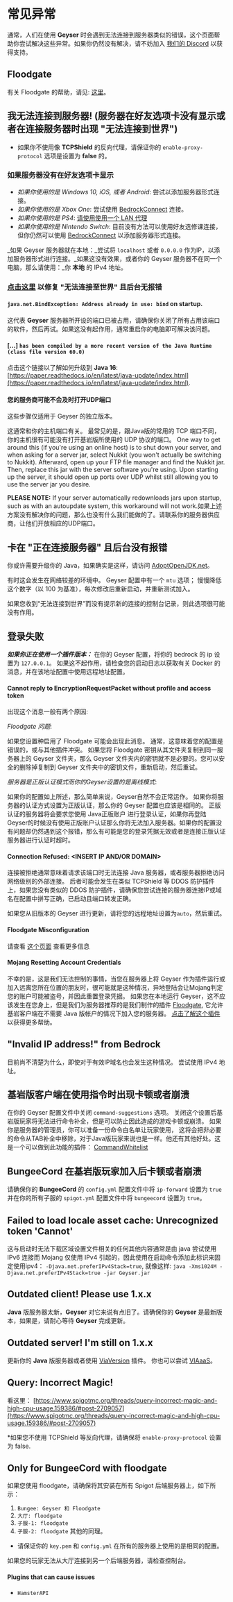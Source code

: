 # 常见异常

通常，人们在使用 **Geyser** 时会遇到无法连接到服务器类似的错误，这个页面帮助你尝试解决这些异常。如果你仍然没有解决，请不妨加入 [我们的 Discord](https://discord.geysermc.org) 以获得支持。

## Floodgate

有关 Floodgate 的帮助，请见: [这里](../../floodgate-wiki/wen-ti.md)。

## 我无法连接到服务器! (服务器在好友选项卡没有显示或者在连接服务器时出现 "无法连接到世界")

* 如果你不使用像 **TCPShield** 的反向代理，请保证你的 `enable-proxy-protocol` 选项是设置为 **false** 的。

### 如果服务器没有在好友选项卡显示

* _如果你使用的是 Windows 10, iOS, 或者 Android_: 尝试以添加服务器形式连接。
* _如果你使用的是 Xbox One_: 尝试使用 [BedrockConnect](https://github.com/GeyserMC/Geyser/wiki/Using-Geyser-with-Consoles) 连接。
* _如果你使用的是 PS4_: [请使用使用一个 LAN 代理](https://github.com/GeyserMC/Geyser/wiki/Using-Geyser-with-Consoles#playstation-4)
* _如果你使用的是 Nintendo Switch_: 目前没有方法可以使用好友选修课连接，但你仍然可以使用 [BedrockConnect](https://github.com/GeyserMC/Geyser/wiki/Using-Geyser-with-Consoles) 以添加服务器形式连接。

_如果 Geyser 服务器就在本地：_尝试将 `localhost` 或者 `0.0.0.0` 作为IP，以添加服务器形式进行连接。_如果这没有效果，或者你的 Geyser 服务器不在同一个电脑，那么请使用：_你 **本地** 的 IPv4 地址。

### [点击这里](xiu-fu-wu-fa-lian-jie-zhi-shi-jie.md) 以修复 "无法连接至世界" 且后台无报错

#### `java.net.BindException: Address already in use: bind` on startup.

这代表 **Geyser** 服务器所开设的端口已被占用，请确保你关闭了所有占用该端口的软件，然后再试。如果这没有起作用，通常重启你的电脑即可解决该问题。

#### \[...] `has been compiled by a more recent version of the Java Runtime (class file version 60.0)`

点击这个链接以了解如何升级到 **Java 16**: [https://paper.readthedocs.io/en/latest/java-update/index.html](https://paper.readthedocs.io/en/latest/java-update/index.html).

#### 您的服务商可能不会及时打开UDP端口

这些步骤仅适用于 Geyser 的独立版本。

这通常和你的主机端口有关。 最常见的是，跟Java版的常用的 TCP 端口不同，你的主机很有可能没有打开基岩版所使用的 UDP 协议的端口。 One way to get around this (if you're using an online host) is to shut down your server, and when asking for a server jar, select Nukkit (you won't actually be switching to Nukkit). Afterward, open up your FTP file manager and find the Nukkit jar. Then, replace this jar with the server software you're using. Upon starting up the server, it should open up ports over UDP whilst still allowing you to use the server jar you desire.

**PLEASE NOTE:** If your server automatically redownloads jars upon startup, such as with an autoupdate system, this workaround will not work.如果上述方案没有解决你的问题，那么也没有什么我们能做的了。请联系你的服务器供应商，让他们开放相应的UDP端口。

## 卡在 "正在连接服务器" 且后台没有报错

你或许需要升级你的 Java，如果确实是这样，请访问 [AdoptOpenJDK.net](https://adoptopenjdk.net)。

有时这会发生在网络较差的环境中。 Geyser 配置中有一个 `mtu` 选项； 慢慢降低这个数字（以 100 为基准），每次修改后重新启动，并重新测试加入。

如果您收到“无法连接到世界”而没有提示新的连接的控制台记录，则此选项很可能没有作用。

## 登录失败

_**如果你正在使用一个插件版本：**_ 在你的 Geyser 配置，将你的 bedrock 的 ip 设置为 `127.0.0.1`。 如果这不起作用，请检查您的启动日志以获取有关 Docker 的消息，并在该地址配置中使用远程地址配置。

#### Cannot reply to EncryptionRequestPacket without profile and access token

出现这个消息一般有两个原因:

_Floodgate 问题_:

如果您设置种启用了 Floodgate 可能会出现此消息。 通常，这意味着您的配置是错误的，或与其他插件冲突。 如果您将 Floodgate 密钥从其文件夹复制到同一服务器上的 Geyser 文件夹，那么 Geyser 文件夹内的密钥就不是必要的。您可以安全的删除掉复制到 Geyser 文件夹中的密钥文件，重新启动，然后重试。

_服务器是正版认证模式而你的Geyser设置的是离线模式_:

如果你的配置如上所述，那么简单来说，Geyser自然不会正常运作。 如果你将服务器的认证方式设置为正版认证，那么你的 Geyser 配置也应该是相同的。 正版认证的服务器将会要求您使用 Java正版账户 进行登录认证，如果你再登陆Geyser的时候没有使用正版账户认证那么你将无法加入服务器。如果你的配置没有问题却仍然遇到这个报错，那么有可能是您的登录凭据无效或者是连接正版认证服务器进行认证时超时。

#### Connection Refused: <INSERT IP AND/OR DOMAIN>

连接被拒绝通常意味着请求该端口时无法连接 Java 服务器，或者服务器拒绝访问网络级别的外部连接。 后者可能会发生在类似 TCPShield 等 DDOS 防护插件上，如果您没有类似的 DDOS 防护插件，请确保您尝试连接的服务器连接IP或域名在配置中拼写正确，已启动且端口转发正确。

如果您从旧版本的 Geyser 进行更新，请将您的远程地址设置为`auto`，然后重试。

#### Floodgate Misconfiguration

请查看 [这个页面](https://github.com/GeyserMC/Floodgate/wiki/Issues) 查看更多信息

#### Mojang Resetting Account Credentials

不幸的是，这是我们无法控制的事情，当您在服务器上将 Geyser 作为插件运行或加入远离您所在位置的朋友时，很可能就是这种情况，异地登陆会让Mojang判定您的账户可能被盗号，并因此重置登录凭据。 如果您在本地运行 Geyser，这不应该发生在您身上，但是我们为服务器推荐的是我们制作的插件 [Floodgate](https://github.com/GeyserMC/Floodgate), 它允许基岩客户端在不需要 Java 版帐户的情况下加入您的服务器。  [点击了解这个插件](https://github.com/GeyserMC/Geyser/wiki/Floodgate) 以获得更多帮助。

## "Invalid IP address!" from Bedrock

目前尚不清楚为什么，即使对于有效IP域名也会发生这种情况。 尝试使用 IPv4 地址。

## 基岩版客户端在使用指令时出现卡顿或者崩溃

在你的 Geyser 配置文件中关闭 `command-suggestions` 选项。 关闭这个设置后基岩版玩家将无法进行命令补全，但是可以防止因此造成的游戏卡顿或崩溃。 如果你是服务器的管理员，你可以准备一份命令白名单让玩家使用， 这将会把非必要的命令从TAB补全中移除，对于Java版玩家来说也是一样。他还有其他好处。这是一个可以做到此功能的插件： [CommandWhitelist](https://www.spigotmc.org/resources/commandwhitelist-spigot-waterfall-velocity.81326/)

## BungeeCord 在基岩版玩家加入后卡顿或者崩溃

请确保你的 **BungeeCord** 的 `config.yml` 配置文件中将 `ip-forward` 设置为 `true` 并在你的所有子服的 `spigot.yml` 配置文件中将 `bungeecord` 设置为 `true`。

## Failed to load locale asset cache: Unrecognized token 'Cannot'

这与启动时无法下载区域设置文件相关的任何其他内容通常是由 java 尝试使用 IPv6 连接而 Mojang 仅使用 IPv4 引起的，因此使用在启动命令添加此标识来固定使用ipv4： `-Djava.net.preferIPv4Stack=true`, 就像这样: `java -Xms1024M -Djava.net.preferIPv4Stack=true -jar Geyser.jar`

## Outdated client! Please use 1.x.x

**Java** 版服务器太新，**Geyser** 对它来说有点旧了。请确保你的 **Geyser** 是最新版本，如果是，请耐心等待 **Geyser** 完成更新。

## Outdated server! I'm still on 1.x.x

更新你的 **Java** 版服务器或者使用 [ViaVersion](https://viaversion.com) 插件。 你也可以尝试 [VIAaaS](https://github.com/ViaVersion/VIAaaS)。

## Query: Incorrect Magic!

看这里： [https://www.spigotmc.org/threads/query-incorrect-magic-and-high-cpu-usage.159386/#post-2709057](https://www.spigotmc.org/threads/query-incorrect-magic-and-high-cpu-usage.159386/#post-2709057)

*如果您不使用 TCPShield 等反向代理，请确保将 `enable-proxy-protocol` 设置为 false.

## Only for BungeeCord with floodgate

如果您使用 floodgate，请确保将其安装在所有 Spigot 后端服务器上，如下所示：

1. `Bungee: Geyser 和 Floodgate`
2. `大厅: floodgate`
3. `子服-1: floodgate`
4. `子服-2: floodgate` 
   其他的同理。

* 请保证你的 `key.pem` 和 `config.yml` 在所有的服务器上使用的是相同的配置。

如果您的玩家无法从大厅连接到另一个后端服务器，请检查控制台。

#### Plugins that can cause issues

* `HamsterAPI`
